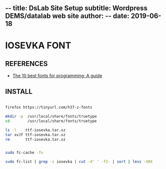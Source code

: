 --
title: DsLab Site Setup
subtitle: Wordpress DEMS/datalab web site
author: --
date: 2019-06-18
---

IOSEVKA FONT
============


REFERENCES
----------

* [The 10 best fonts for programming: A guide](https://developer-tech.com/news/2018/may/16/10-best-fonts-programming/)

INSTALL
-------

```bash

firefox https://tinyurl.com/h37-z-fonts

mkdir -p  /usr/local/share/fonts/truetype
cd        /usr/local/share/fonts/truetype

ls -l    ttf-iosevka.tar.xz
tar xvJf ttf-iosevka.tar.xz
rm       ttf-iosevka.tar.xz


sudo fc-cache -fv

sudo fc-list | grep -i iosevka | cut -d' ' -f2- | sort | less -SRX


```


